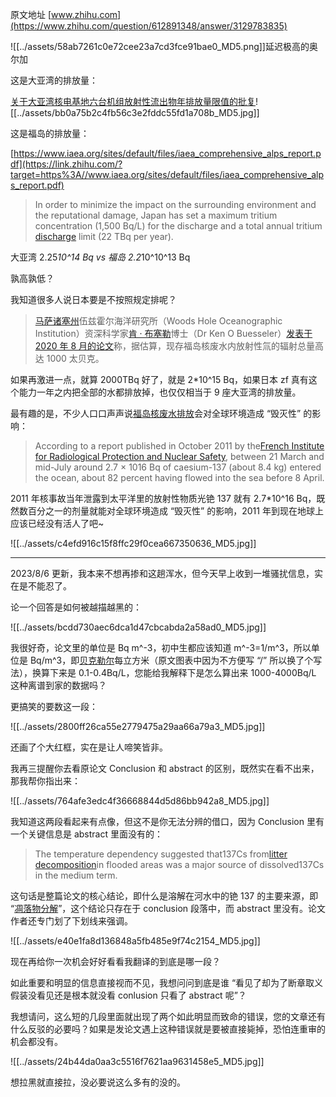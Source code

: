 原文地址 [www.zhihu.com](https://www.zhihu.com/question/612891348/answer/3129783835) 

![[../assets/58ab7261c0e72cee23a7cd3fce91bae0_MD5.png]]延迟极高的奥尔加​

这是大亚湾的排放量：

[关于大亚湾核电基地六台机组放射性流出物年排放量限值的批复](https://link.zhihu.com/?target=https%3A//www.mee.gov.cn/gkml/sthjbgw/haq/201707/t20170717_417967.htm)![[../assets/bb0a75b2c4fb56c3e2fddc55fd1a708b_MD5.jpg]]

这是福岛的排放量：

[https://www.iaea.org/sites/default/files/iaea_comprehensive_alps_report.pdf](https://link.zhihu.com/?target=https%3A//www.iaea.org/sites/default/files/iaea_comprehensive_alps_report.pdf)

> In order to minimize the impact on the surrounding environment and the reputational damage, Japan has set a maximum tritium concentration (1,500 Bq/L) for the discharge and a total annual tritium [discharge](https://www.zhihu.com/search?q=discharge&search_source=Entity&hybrid_search_source=Entity&hybrid_search_extra=%7B%22sourceType%22%3A%22answer%22%2C%22sourceId%22%3A3129783835%7D) limit (22 TBq per year).

大亚湾 2.25*10^14 Bq vs 福岛 2.2*10^10^13 Bq

孰高孰低？

我知道很多人说日本要是不按照规定排呢？

> [马萨诸塞州](https://www.zhihu.com/search?q=%E9%A9%AC%E8%90%A8%E8%AF%B8%E5%A1%9E%E5%B7%9E&search_source=Entity&hybrid_search_source=Entity&hybrid_search_extra=%7B%22sourceType%22%3A%22answer%22%2C%22sourceId%22%3A3129783835%7D)伍兹霍尔海洋研究所（Woods Hole Oceanographic Institution）资深科学家[肯 · 布塞勒](https://www.zhihu.com/search?q=%E8%82%AF%C2%B7%E5%B8%83%E5%A1%9E%E5%8B%92&search_source=Entity&hybrid_search_source=Entity&hybrid_search_extra=%7B%22sourceType%22%3A%22answer%22%2C%22sourceId%22%3A3129783835%7D)博士（Dr Ken O Buesseler）[发表于 2020 年 8 月的论文](https://link.zhihu.com/?target=https%3A//www.science.org/doi/10.1126/science.abc1507)称，据估算，现存福岛核废水内放射性氚的辐射总量高达 1000 太贝克。

如果再激进一点，就算 2000TBq 好了，就是 2*10^15 Bq，如果日本 zf 真有这个能力一年之内把全部的水都排放掉，也仅仅相当于 9 座大亚湾的排放量。

最有趣的是，不少人口口声声说[福岛核废水排放](https://www.zhihu.com/search?q=%E7%A6%8F%E5%B2%9B%E6%A0%B8%E5%BA%9F%E6%B0%B4%E6%8E%92%E6%94%BE&search_source=Entity&hybrid_search_source=Entity&hybrid_search_extra=%7B%22sourceType%22%3A%22answer%22%2C%22sourceId%22%3A3129783835%7D)会对全球环境造成 “毁灭性” 的影响：

> According to a report published in October 2011 by the[French Institute for Radiological Protection and Nuclear Safety](https://link.zhihu.com/?target=https%3A//en.wikipedia.org/wiki/Institut_de_radioprotection_et_de_s%25C3%25BBret%25C3%25A9_nucl%25C3%25A9aire), between 21 March and mid-July around 2.7 × 1016 Bq of caesium-137 (about 8.4 kg) entered the ocean, about 82 percent having flowed into the sea before 8 April.

2011 年核事故当年泄露到太平洋里的放射性物质光铯 137 就有 2.7*10^16 Bq，既然数百分之一的剂量就能对全球环境造成 “毁灭性” 的影响，2011 年到现在地球上应该已经没有活人了吧~

![[../assets/c4efd916c15f8ffc29f0cea667350636_MD5.jpg]]

* * *

2023/8/6 更新，我本来不想再掺和这趟浑水，但今天早上收到一堆骚扰信息，实在是不能忍了。

论一个回答是如何被越描越黑的：

![[../assets/bcdd730aec6dca1d47cbcabda2a58ad0_MD5.jpg]]

我很好奇，论文里的单位是 Bq m^-3，初中生都应该知道 m^-3=1/m^3，所以单位是 Bq/m^3，即[贝克勒尔](https://www.zhihu.com/search?q=%E8%B4%9D%E5%85%8B%E5%8B%92%E5%B0%94&search_source=Entity&hybrid_search_source=Entity&hybrid_search_extra=%7B%22sourceType%22%3A%22answer%22%2C%22sourceId%22%3A3129783835%7D)每立方米（原文图表中因为不方便写 “/” 所以换了个写法），换算下来是 0.1-0.4Bq/L，您能给我解释下是怎么算出来 1000-4000Bq/L 这种离谱到家的数据吗？

更搞笑的要数这一段：

![[../assets/2800ff26ca55e2779475a29aa66a79a3_MD5.jpg]]

还画了个大红框，实在是让人啼笑皆非。

我再三提醒你去看原论文 Conclusion 和 abstract 的区别，既然实在看不出来，那我帮你指出来：

![[../assets/764afe3edc4f36668844d5d86bb942a8_MD5.jpg]]

我知道这两段看起来有点像，但这不是你无法分辨的借口，因为 Conclusion 里有一个关键信息是 abstract 里面没有的：

> The temperature dependency suggested that137Cs from[litter decomposition](https://link.zhihu.com/?target=https%3A//www.sciencedirect.com/topics/earth-and-planetary-sciences/litter-decomposition)in flooded areas was a major source of dissolved137Cs in the medium term.

这句话是整篇论文的核心结论，即什么是溶解在河水中的铯 137 的主要来源，即 “[凋落物分解](https://link.zhihu.com/?target=https%3A//baike.baidu.com/item/%25E5%2587%258B%25E8%2590%25BD%25E7%2589%25A9%25E5%2588%2586%25E8%25A7%25A3/5575958)”，这个结论只存在于 conclusion 段落中，而 abstract 里没有。论文作者还专门划了下划线来强调。

![[../assets/e40e1fa8d136848a5fb485e9f74c2154_MD5.jpg]]

现在再给你一次机会好好看看我翻译的到底是哪一段？

如此重要和明显的信息直接视而不见，我想问问到底是谁 “看见了却为了断章取义假装没看见还是根本就没看 conlusion 只看了 abstract 呢”？

我想请问，这么短的几段里面就出现了两个如此明显而致命的错误，您的文章还有什么反驳的必要吗？如果是发论文遇上这种错误就是要被直接毙掉，恐怕连重审的机会都没有。

![[../assets/24b44da0aa3c5516f7621aa9631458e5_MD5.jpg]]

想拉黑就直接拉，没必要说这么多有的没的。
